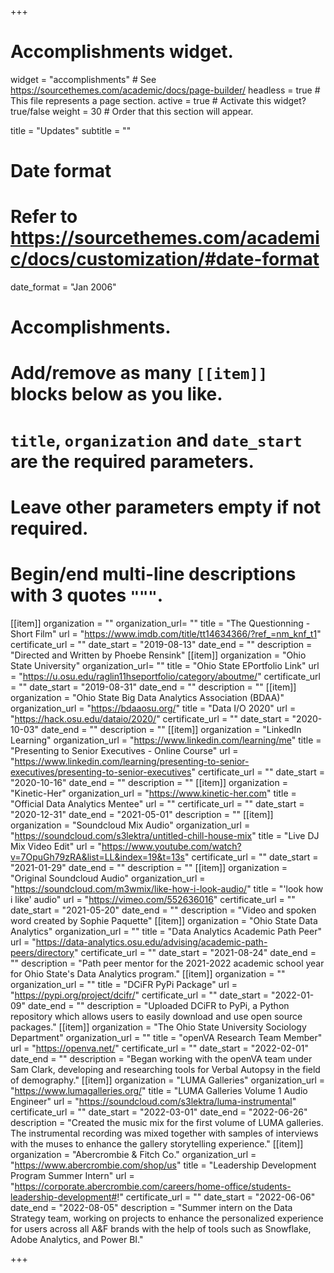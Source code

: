 +++
# Accomplishments widget.
widget = "accomplishments"  # See https://sourcethemes.com/academic/docs/page-builder/
headless = true  # This file represents a page section.
active = true  # Activate this widget? true/false
weight = 30  # Order that this section will appear.

title = "Updates"
subtitle = ""

# Date format
#   Refer to https://sourcethemes.com/academic/docs/customization/#date-format
date_format = "Jan 2006"

# Accomplishments.
#   Add/remove as many `[[item]]` blocks below as you like.
#   `title`, `organization` and `date_start` are the required parameters.
#   Leave other parameters empty if not required.
#   Begin/end multi-line descriptions with 3 quotes `"""`.

[[item]]
  organization = ""
  organization_url= ""
  title = "The Questionning - Short Film"
  url = "https://www.imdb.com/title/tt14634366/?ref_=nm_knf_t1"
  certificate_url = ""
  date_start = "2019-08-13"
  date_end = ""
  description = "Directed and Written by Phoebe Rensink"
[[item]]
  organization = "Ohio State University"
  organization_url= ""
  title = "Ohio State EPortfolio Link"
  url = "https://u.osu.edu/raglin11hseportfolio/category/aboutme/"
  certificate_url = ""
  date_start = "2019-08-31"
  date_end = ""
  description = ""
[[item]]
  organization = "Ohio State Big Data Analytics Association (BDAA)"
  organization_url = "https://bdaaosu.org/"
  title = "Data I/O 2020"
  url = "https://hack.osu.edu/dataio/2020/"
  certificate_url = ""
  date_start = "2020-10-03"
  date_end = ""
  description = ""
[[item]]
  organization = "LinkedIn Learning"
  organization_url = "https://www.linkedin.com/learning/me"
  title = "Presenting to Senior Executives - Online Course"
  url = "https://www.linkedin.com/learning/presenting-to-senior-executives/presenting-to-senior-executives"
  certificate_url = ""
  date_start = "2020-10-16"
  date_end = ""
  description = ""
[[item]]
  organization = "Kinetic-Her"
  organization_url = "https://www.kinetic-her.com"
  title = "Official Data Analytics Mentee"
  url = ""
  certificate_url = ""
  date_start = "2020-12-31"
  date_end = "2021-05-01"
  description = ""
[[item]]
  organization = "Soundcloud Mix Audio"
  organization_url = "https://soundcloud.com/s3lektra/untitled-chill-house-mix"
  title = "Live DJ Mix Video Edit"
  url = "https://www.youtube.com/watch?v=7OpuGh79zRA&list=LL&index=19&t=13s"
  certificate_url = ""
  date_start = "2021-01-29"
  date_end = ""
  description = ""
[[item]]
  organization = "Original Soundcloud Audio"
  organization_url = "https://soundcloud.com/m3wmix/like-how-i-look-audio/"
  title = "'look how i like' audio"
  url = "https://vimeo.com/552636016"
  certificate_url = ""
  date_start = "2021-05-20"
  date_end = ""
  description = "Video and spoken word created by Sophie Paquette"
[[item]]
  organization = "Ohio State Data Analytics"
  organization_url = ""
  title = "Data Analytics Academic Path Peer"
  url = "https://data-analytics.osu.edu/advising/academic-path-peers/directory"
  certificate_url = ""
  date_start = "2021-08-24"
  date_end = ""
  description = "Path peer mentor for the 2021-2022 academic school year for Ohio State's Data Analytics program."
[[item]]
  organization = ""
  organization_url = ""
  title = "DCiFR PyPi Package"
  url = "https://pypi.org/project/dcifr/"
  certificate_url = ""
  date_start = "2022-01-09"
  date_end = ""
  description = "Uploaded DCiFR to PyPi, a Python repository which allows users to easily download and use open source packages."
[[item]]
  organization = "The Ohio State University Sociology Department"
  organization_url = ""
  title = "openVA Research Team Member"
  url = "https://openva.net/"
  certificate_url = ""
  date_start = "2022-02-01"
  date_end = ""
  description = "Began working with the openVA team under Sam Clark, developing and researching tools for Verbal Autopsy in the field of demography."
[[item]]
  organization = "LUMA Galleries"
  organization_url = "https://www.lumagalleries.org/"
  title = "LUMA Galleries Volume 1 Audio Engineer"
  url = "https://soundcloud.com/s3lektra/luma-instrumental"
  certificate_url = ""
  date_start = "2022-03-01"
  date_end = "2022-06-26"
  description = "Created the music mix for the first volume of LUMA galleries. The instrumental recording was mixed together with samples of interviews with the muses to enhance the gallery storytelling experience."
[[item]]
  organization = "Abercrombie & Fitch Co."
  organization_url = "https://www.abercrombie.com/shop/us"
  title = "Leadership Development Program Summer Intern"
  url = "https://corporate.abercrombie.com/careers/home-office/students-leadership-development#!"
  certificate_url = ""
  date_start = "2022-06-06"
  date_end = "2022-08-05"
  description = "Summer intern on the Data Strategy team, working on projects to enhance the personalized experience for users across all A&F brands with the help of tools such as Snowflake, Adobe Analytics, and Power BI."

+++